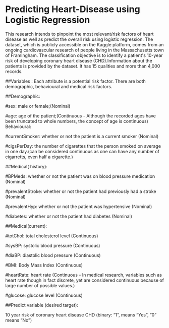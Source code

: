 # Predicting Heart-Disease using Logistic Regression
 This research intends to pinpoint the most relevant/risk factors of heart disease as well as predict the overall risk using logistic regression.
The dataset, which is publicly accessible on the Kaggle platform, comes from an ongoing cardiovascular research of people living in the Massachusetts town of Framingham. The classification objective is to identify a patient's 10-year risk of developing coronary heart disease (CHD).Information about the patients is provided by the dataset. It has 15 qualities and more than 4,000 records.

##Variables :
Each attribute is a potential risk factor. There are both demographic, behavioural and medical risk factors.

##Demographic: 

#sex: male or female;(Nominal)

#age: age of the patient;(Continuous - Although the recorded ages have been truncated to whole numbers, the concept of age is continuous)
Behavioural:

#currentSmoker: whether or not the patient is a current smoker (Nominal)

#cigsPerDay: the number of cigarettes that the person smoked on average in one day.(can be considered continuous as one can have any number of cigarretts, even half a cigarette.)

##Medical( history):

#BPMeds: whether or not the patient was on blood pressure medication (Nominal)

#prevalentStroke: whether or not the patient had previously had a stroke (Nominal)

#prevalentHyp: whether or not the patient was hypertensive (Nominal)

#diabetes: whether or not the patient had diabetes (Nominal)

##Medical(current):

#totChol: total cholesterol level (Continuous)

#sysBP: systolic blood pressure (Continuous)

#diaBP: diastolic blood pressure (Continuous)

#BMI: Body Mass Index (Continuous)

#heartRate: heart rate (Continuous - In medical research, variables such as heart rate though in fact discrete, yet are considered continuous because of large number of possible values.)

#glucose: glucose level (Continuous)

##Predict variable (desired target):

10 year risk of coronary heart disease CHD (binary: “1”, means “Yes”, “0” means “No”)
